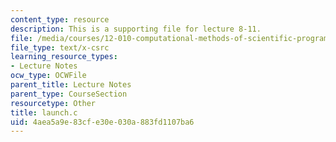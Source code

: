```yaml
---
content_type: resource
description: This is a supporting file for lecture 8-11.
file: /media/courses/12-010-computational-methods-of-scientific-programming-fall-2011/4aea5a9e83cfe30e030a883fd1107ba6_launch.c
file_type: text/x-csrc
learning_resource_types:
- Lecture Notes
ocw_type: OCWFile
parent_title: Lecture Notes
parent_type: CourseSection
resourcetype: Other
title: launch.c
uid: 4aea5a9e-83cf-e30e-030a-883fd1107ba6
---
```


